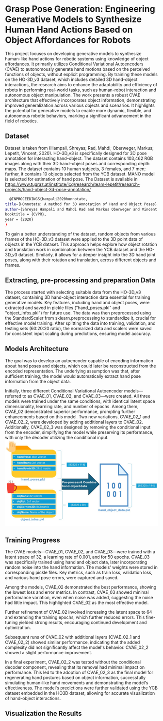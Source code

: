 
# Grasp Pose Generation: Engineering Generative Models to Synthesize Human Hand Actions Based on Object Affordances for Robots

This project focuses on developing generative models to synthesize human-like hand actions for robotic systems using knowledge of object affordances. It primarily utilizes Conditional Variational Autoencoders (CVAE) to autonomously generate hand motions based on the perceived functions of objects, without explicit programming. By training these models on the HO-3D_v3 dataset, which includes detailed 3D hand-object interactions, the research aims to enhance the adaptability and efficiency of robots in performing real-world tasks, such as human-robot interaction and autonomous object manipulation. The work presents a robust CVAE architecture that effectively incorporates object information, demonstrating improved generalization across various objects and scenarios. It highlights the potential for generative models to enable more dynamic, flexible, and autonomous robotic behaviors, marking a significant advancement in the field of robotics.


## Dataset
Dataset is taken from (Hampali, Shreyas; Rad, Mahdi; Oberweger, Markus; Lepetit, Vincent, 2020). HO-3D_v3 is specifically designed for 3D pose annotation for interacting hand–object. The dataset contains 103,462 RGB images along with their 3D hand–object poses and corresponding depth maps. The dataset contains 10 human subjects, 3 females, and 7 men; further, it contains 10 objects selected from the YCB dataset. MANO model is selected for estimation of hand pose. The Dataset is available in https://www.tugraz.at/institute/icg/research/team-lepetit/research-projects/hand-object-3d-pose-annotation/

```bash
  @INPROCEEDINGS{hampali2020honnotate,
title={HOnnotate: A method for 3D Annotation of Hand and Object Poses},
author={Shreyas Hampali and Mahdi Rad and Markus Oberweger and Vincent Lepetit},
booktitle = {CVPR},
year = {2020}
}
```
To gain a better understanding of the dataset, random objects from various frames of the HO-3D_v3 dataset were applied to the 3D point data of objects in the YCB dataset. This approach helps explore how object rotation and translation work in combination between the YCB dataset and the HO-3D_v3 dataset. Similarly, it allows for a deeper insight into the 3D hand joint poses, along with their rotation and translation, across different objects and frames.






## Extracting, pre-processing and preparation Data
The process started with selecting suitable data from the HO-3D_v3 dataset, containing 3D hand-object interaction data essential for training generative models. Key features, including hand and object poses, were extracted and saved in pickle files ("hand_poses.pkl" and "object_infos.pkl") for future use. The data was then preprocessed using the StandardScaler from sklearn.preprocessing to standardize it, crucial for effective model training. After splitting the data into training, validation, and testing sets (60:20:20 ratio), the normalized data and scalers were saved for consistent input scaling during predictions, ensuring model accuracy.
## Models Architecture
The goal was to develop an autoencoder capable of encoding information about hand poses and objects, which could later be reconstructed from the encoded representation. The underlying assumption was that, after sufficient training, the model would automatically extract hand pose information from the object data.

Initially, three different Conditional Variational Autoencoder models—referred to as CVAE_01, CVAE_02, and CVAE_03—were created. All three models were trained under the same conditions, with identical latent space dimensionality, learning rate, and number of epochs. Among them, CVAE_02 demonstrated superior performance, prompting further enhancements based on this model. Two new variations, CVAE_02_1 and CVAE_02_2, were developed by adding additional layers to CVAE_02. Additionally, CVAE_02_3 was designed by removing the conditional input from the encoder, simplifying the model while preserving its performance, with only the decoder utilizing the conditional input.
![Preprocessing Data](https://github.com/Siavash-Mortaz/Grasp_Pose_Generation/blob/main/slides/Pre_Data01.JPG)


## Training Progress
The CVAE models—CVAE_01, CVAE_02, and CVAE_03—were trained with a latent space of 32, a learning rate of 0.001, and for 50 epochs. CVAE_03 was specifically trained using hand and object data, later incorporating random noise into the hand information. The models' weights were stored in corresponding pickle files. Key metrics, such as train loss, validation loss, and various hand pose errors, were captured and saved.

Among the models, CVAE_02 demonstrated the best performance, showing the lowest loss and error metrics. In contrast, CVAE_03 showed minimal performance variation, even when noise was added, suggesting the noise had little impact. This highlighted CVAE_02 as the most effective model.

Further refinement of CVAE_02 involved increasing the latent space to 64 and extending the training epochs, which further reduced errors. This fine-tuning yielded strong results, encouraging continued development and optimization.

Subsequent runs of CVAE_02 with additional layers (CVAE_02_1 and CVAE_02_2) showed similar performance, indicating that the added complexity did not significantly affect the model's behavior. CVAE_02_2 showed a slight performance improvement.

In a final experiment, CVAE_02_2 was tested without the conditional decoder component, revealing that its removal had minimal impact on performance. This led to the adoption of CVAE_02_3 as the final model for regenerating hand postures based on object information, successfully simulating human-like hand movements and demonstrating the model's effectiveness. The model's predictions were further validated using the YCB dataset embedded in the HO3D dataset, allowing for accurate visualization of hand-object interactions.
## Visualization the Results

